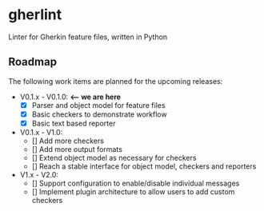 # gherlint
Linter for Gherkin feature files, written in Python

## Roadmap

The following work items are planned for the upcoming releases:

* V0.1.x - V0.1.0: **<-- we are here**
    * [x] Parser and object model for feature files
    * [x] Basic checkers to demonstrate workflow
    * [x] Basic text based reporter
* V0.1.x - V1.0:
    * [] Add more checkers
    * [] Add more output formats
    * [] Extend object model as necessary for checkers
    * [] Reach a stable interface for object model, checkers and reporters
* V1.x - V2.0:
    * [] Support configuration to enable/disable individual messages
    * [] Implement plugin architecture to allow users to add custom checkers

